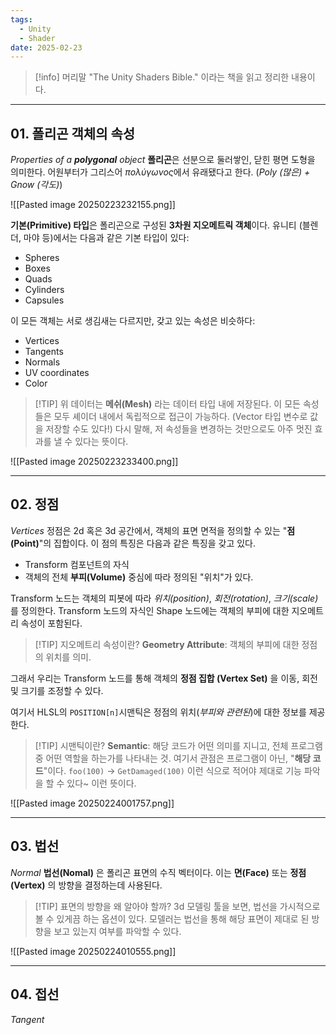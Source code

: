 ```yaml
---
tags:
  - Unity
  - Shader
date: 2025-02-23
---
```


> [!info] 머리말
> "The Unity Shaders Bible." 이라는 책을 읽고 정리한 내용이다.

---
##  01. 폴리곤 객체의 속성
*Properties of a **polygonal** object*
**폴리곤**은 선분으로 둘러쌓인, 닫힌 평면 도형을 의미한다.
어원부터가 그리스어 *πολύγωνος*에서 유래됐다고 한다. (*Poly (많은) + Gnow (각도)*)

![[Pasted image 20250223232155.png]]

**기본(Primitive) 타입**은 폴리곤으로 구성된 **3차원 지오메트릭 객체**이다.
유니티 (블렌더, 마야 등)에서는 다음과 같은 기본 타입이 있다:
- Spheres
- Boxes
- Quads
- Cylinders
- Capsules

이 모든 객체는 서로 생김새는 다르지만, 갖고 있는 속성은 비슷하다:
- Vertices
- Tangents
- Normals
- UV coordinates
- Color

> [!TIP] 위 데이터는 **메쉬(Mesh)** 라는 데이터 타입 내에 저장된다.
> 이 모든 속성들은 모두 셰이더 내에서 독립적으로 접근이 가능하다. (Vector 타입 변수로 값을 저장할 수도 있다!)
> 다시 말해, 저 속성들을 변경하는 것만으로도 아주 멋진 효과를 낼 수 있다는 뜻이다. 

![[Pasted image 20250223233400.png]]

---
## 02. 정점
*Vertices*
정점은 2d 혹은 3d 공간에서, 객체의 표면 면적을 정의할 수 있는 "**점(Point)**"의 집합이다.
이 점의 특징은 다음과 같은 특징을 갖고 있다.
- Transform 컴포넌트의 자식
- 객체의 전체 **부피(Volume)** 중심에 따라 정의된 "위치"가 있다.

Transform 노드는 객체의 피봇에 따라 *위치(position)*, *회전(rotation)*, *크기(scale)* 를 정의한다.
Transform 노드의 자식인 Shape 노드에는 객체의 부피에 대한 지오메트리 속성이 포함된다. 

> [!TIP] 지오메트리 속성이란?
> **Geometry Attribute**: 객체의 부피에 대한 정점의 위치를 의미.

그래서 우리는 Transform 노드를 통해 객체의 **정점 집합 (Vertex Set)** 을 이동, 회전 및 크기를 조정할 수 있다.

여기서 HLSL의 `POSITION[n]`시맨틱은 정점의 위치(*부피와 관련된*)에 대한 정보를 제공한다.

> [!TIP] 시맨틱이란?
> **Semantic**: 해당 코드가 어떤 의미를 지니고, 전체 프로그램 중 어떤 역할을 하는가를 나타내는 것.
> 여기서 관점은 프로그램이 아닌, "**해당 코드**"이다. 
> `foo(100)` -> `GetDamaged(100)` 이런 식으로 적어야 제대로 기능 파악을 할 수 있다~ 이런 뜻이다.

![[Pasted image 20250224001757.png]]

---
## 03. 법선
*Normal*
**법선(Nomal)** 은 폴리곤 표면의 수직 벡터이다. 
이는 **면(Face)** 또는 **정점(Vertex)** 의 방향을 결정하는데 사용된다.

> [!TIP] 표면의 방향을 왜 알아야 할까?
> 3d 모델링 툴을 보면, 법선을 가시적으로 볼 수 있게끔 하는 옵션이 있다.
> 모델러는 법선을 통해 해당 표면이 제대로 된 방향을 보고 있는지 여부를 파악할 수 있다.

![[Pasted image 20250224010555.png]]

---
## 04. 접선
*Tangent*





